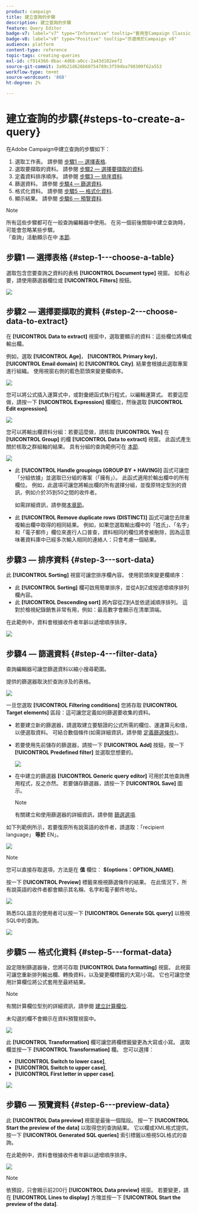 ```yaml
---
product: campaign
title: 建立查詢的步驟
description: 建立查詢的步驟
feature: Query Editor
badge-v7: label="v7" type="Informative" tooltip="套用至Campaign Classic v7"
badge-v8: label="v8" type="Positive" tooltip="亦適用於Campaign v8"
audience: platform
content-type: reference
topic-tags: creating-queries
exl-id: cf914366-8bac-4d68-a0cc-2a43d102eef2
source-git-commit: 3a9b21d626b60754789c3f594ba798309f62a553
workflow-type: tm+mt
source-wordcount: '868'
ht-degree: 2%

---
```


# 建立查詢的步驟{#steps-to-create-a-query}



在Adobe Campaign中建立查詢的步驟如下：

1. 選取工作表。 請參閱 [步驟1 — 選擇表格](#step-1---choose-a-table).
1. 選取要擷取的資料。 請參閱 [步驟2 — 選擇要擷取的資料](#step-2---choose-data-to-extract).
1. 定義資料排序順序。 請參閱 [步驟3 — 排序資料](#step-3---sort-data).
1. 篩選資料。 請參閱 [步驟4 — 篩選資料](#step-4---filter-data).
1. 格式化資料。 請參閱 [步驟5 — 格式化資料](#step-5---format-data).
1. 顯示結果。 請參閱 [步驟6 — 預覽資料](#step-6---preview-data).

>[!NOTE]
>
>所有這些步驟都可在一般查詢編輯器中使用。 在另一個前後關聯中建立查詢時，可能會忽略某些步驟。\
>「查詢」活動顯示在中 [本節](../../workflow/using/query.md).

## 步驟1 — 選擇表格 {#step-1---choose-a-table}

選取包含您要查詢之資料的表格 **[!UICONTROL Document type]** 視窗。 如有必要，請使用篩選器欄位或 **[!UICONTROL Filters]** 按鈕。

![](assets/query_editor_nveau_21.png)

## 步驟2 — 選擇要擷取的資料 {#step-2---choose-data-to-extract}

在 **[!UICONTROL Data to extract]** 視窗中，選取要顯示的資料：這些欄位將構成輸出欄。

例如，選取 **[!UICONTROL Age]**， **[!UICONTROL Primary key]**， **[!UICONTROL Email domain]** 和 **[!UICONTROL City]**. 結果會根據此選取專案進行組織。 使用視窗右側的藍色箭頭來變更欄順序。

![](assets/query_editor_nveau_01.png)

您可以將公式插入運算式中，或對彙總函式執行程式，以編輯運算式。 若要這麼做，請按一下 **[!UICONTROL Expression]** 欄欄位，然後選取 **[!UICONTROL Edit expression]**.

![](assets/query_editor_nveau_97.png)

您可以將輸出欄資料分組：若要這麼做，請核取 **[!UICONTROL Yes]** 在 **[!UICONTROL Group]** 的欄 **[!UICONTROL Data to extract]** 視窗。 此函式產生關於核取之群組軸的結果。 具有分組的查詢範例可在 [本節](../../workflow/using/querying-delivery-information.md).

![](assets/query_editor_nveau_56.png)

* 此 **[!UICONTROL Handle groupings (GROUP BY + HAVING)]** 函式可讓您「分組依據」並選取已分組的專案（「擁有」）。 此函式適用於輸出欄中的所有欄位。 例如，此選項可讓您將輸出欄的所有選擇分組，並復原特定型別的資訊，例如介於35到50之間的收件者。

  如需詳細資訊，請參閱[本章節](../../workflow/using/querying-using-grouping-management.md)。

* 此 **[!UICONTROL Remove duplicate rows (DISTINCT)]** 函式可讓您去除重複輸出欄中取得的相同結果。 例如，如果您選取輸出欄中的「姓氏」、「名字」和「電子郵件」欄位來進行人口普查，資料相同的欄位將會被刪除，因為這意味著資料庫中已經多次輸入相同的連絡人：只會考慮一個結果。

## 步驟3 — 排序資料 {#step-3---sort-data}

此 **[!UICONTROL Sorting]** 視窗可讓您排序欄內容。 使用箭頭來變更欄順序：

* 此 **[!UICONTROL Sorting]** 欄可啟用簡單排序，並從A到Z或按遞增順序排列欄內容。
* 此 **[!UICONTROL Descending sort]** 將內容從Z到A並依遞減順序排列。 這對於檢視紀錄銷售非常有用，例如：最高數字會顯示在清單頂端。

在此範例中，資料會根據收件者年齡以遞增順序排序。

![](assets/query_editor_nveau_57.png)

## 步驟4 — 篩選資料 {#step-4---filter-data}

查詢編輯器可讓您篩選資料以縮小搜尋範圍。

提供的篩選器取決於查詢涉及的表格。

![](assets/query_editor_nveau_09.png)

一旦您選取 **[!UICONTROL Filtering conditions]** 您將存取 **[!UICONTROL Target elements]** 區段：這可讓您定義如何篩選要收集的資料。

* 若要建立新的篩選器，請選取建立要驗證的公式所需的欄位、運運算元和值，以便選取資料。 可結合數個條件(如需詳細資訊，請參閱 [定義篩選條件](../../platform/using/defining-filter-conditions.md))。
* 若要使用先前儲存的篩選器，請按一下 **[!UICONTROL Add]** 按鈕，按一下 **[!UICONTROL Predefined filter]** 並選取您想要的。

  ![](assets/query_editor_15.png)

* 在中建立的篩選器 **[!UICONTROL Generic query editor]** 可用於其他查詢應用程式，反之亦然。 若要儲存篩選器，請按一下 **[!UICONTROL Save]** 圖示。

  >[!NOTE]
  >
  >有關建立和使用篩選器的詳細資訊，請參閱 [篩選選項](../../platform/using/filtering-options.md).

如下列範例所示，若要復原所有說英語的收件者，請選取：「recipient language」 **等於** EN」。

![](assets/query_editor_nveau_89.png)

>[!NOTE]
>
>您可以直接存取選項，方法是在 **值** 欄位： **$(options：OPTION_NAME)**.

按一下 **[!UICONTROL Preview]** 標籤來檢視篩選條件的結果。 在此情況下，所有說英語的收件者都會顯示其名稱、名字和電子郵件地址。

![](assets/query_editor_nveau_98.png)

熟悉SQL語言的使用者可以按一下 **[!UICONTROL Generate SQL query]** 以檢視SQL中的查詢。

![](assets/query_editor_nveau_99.png)

## 步驟5 — 格式化資料 {#step-5---format-data}

設定限制篩選器後，您將可存取 **[!UICONTROL Data formatting]** 視窗。 此視窗可讓您重新排列輸出欄、轉換資料，以及變更欄標籤的大寫/小寫。 它也可讓您使用計算欄位將公式套用至最終結果。

>[!NOTE]
>
>有關計算欄位型別的詳細資訊，請參閱 [建立計算欄位](../../platform/using/defining-filter-conditions.md#creating-calculated-fields).

未勾選的欄不會顯示在資料預覽視窗中。

![](assets/query_editor_nveau_10.png)

此 **[!UICONTROL Transformation]** 欄可讓您將欄標籤變更為大寫或小寫。 選取欄並按一下 **[!UICONTROL Transformation]** 欄。 您可以選擇：

* **[!UICONTROL Switch to lower case]**,
* **[!UICONTROL Switch to upper case]**,
* **[!UICONTROL First letter in upper case]**.

![](assets/query_editor_nveau_42.png)

## 步驟6 — 預覽資料 {#step-6---preview-data}

此 **[!UICONTROL Data preview]** 視窗是最後一個階段。 按一下 **[!UICONTROL Start the preview of the data]** 以取得您的查詢結果。 它以欄或XML格式提供。 按一下 **[!UICONTROL Generated SQL queries]** 索引標籤以檢視SQL格式的查詢。

在此範例中，資料會根據收件者年齡以遞增順序排序。

![](assets/query_editor_nveau_11.png)

>[!NOTE]
>
>依預設，只會顯示前200行 **[!UICONTROL Data preview]** 視窗。 若要變更，請在 **[!UICONTROL Lines to display]** 方塊並按一下 **[!UICONTROL Start the preview of the data]**.
